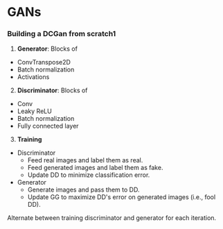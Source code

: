 # GANs
### Building a DCGan from scratch1
1. **Generator**: Blocks of
  * ConvTranspose2D
  * Batch normalization
  * Activations
2. **Discriminator**: Blocks of 
  * Conv
  * Leaky ReLU
  * Batch normalization
  * Fully connected layer
3. **Training** 
  * Discriminator
    * Feed real images and label them as real.
    * Feed generated images and label them as fake.
    * Update DD to minimize classification error.
  * Generator
    * Generate images and pass them to DD.
    * Update GG to maximize DD's error on generated images (i.e., fool DD).

Alternate between training discriminator and generator for each iteration.
  

